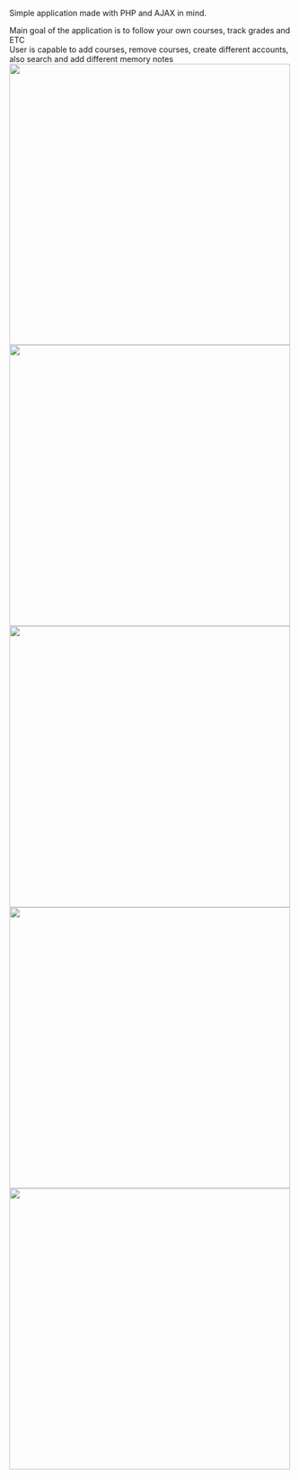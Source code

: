 Simple application made with PHP and AJAX in mind.

Main goal of the application is to follow your own courses, track grades and ETC  
User is capable to add courses, remove courses, create different accounts, also search and add different memory notes
<img src="https://gitlab.com/meincrab/webHarkka/raw/master/ScreenshotsWebHarkka/Screenshot1.PNG" width="500px">  
<img src="https://gitlab.com/meincrab/webHarkka/raw/master/ScreenshotsWebHarkka/Screenshot2.PNG" width="500px">  
<img src="https://gitlab.com/meincrab/webHarkka/blob/master/ScreenshotsWebHarkka/Screenshot3.PNG" width="500px">  
<img src="https://gitlab.com/meincrab/webHarkka/raw/master/ScreenshotsWebHarkka/Screenshot4.PNG" width="500px">  
<img src="https://gitlab.com/meincrab/webHarkka/raw/master/ScreenshotsWebHarkka/Screenshot5.PNG" width="500px">  
